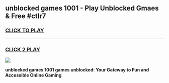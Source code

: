 
## unblocked games 1001 - Play Unblocked Gmaes & Free #ctlr7
<h3>
<a href="https://news.freeplayer.one?title=unblocked_games_1001&ref=03M">CLICK TO PLAY</a></h3>
<hr>

<h3>
<a href="https://news.freeplayer.one?title=unblocked_games_1001&ref=03M">CLICK 2 PLAY</a>
  
</h3>

<a href="https://news.freeplayer.one?title=unblocked_games_1001&ref=03M"><img src="https://clearcache.store/games.png"></a>


**unblocked games 1001 games unblocked: Your Gateway to Fun and Accessible Online Gaming**
